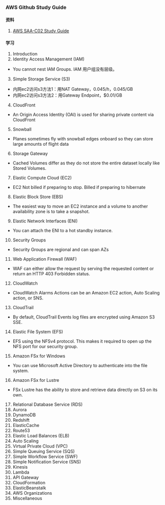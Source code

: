 ### AWS Github Study Guide

#### 资料
1. [AWS SAA-C02 Study Guide](https://github.com/keenanromain/AWS-SAA-C02-Study-Guide)

#### 学习
1. Introduction
2. Identity Access Management (IAM)
  * You cannot nest IAM Groups. IAM 用户组没有层级。
3. Simple Storage Service (S3)
  * 内网ec2访问s3方法1：用NAT Gateway，$0.045/h，$0.045/GB
  * 内网ec2访问s3方法2：用Gateway Endpoint，$0.01/GB
4. CloudFront
  * An Origin Access Identity (OAI) is used for sharing private content via CloudFront
5. Snowball
  * Planes sometimes fly with snowball edges onboard so they can store large amounts of flight data
6. Storage Gateway
  * Cached Volumes differ as they do not store the entire dataset locally like Stored Volumes.
7. Elastic Compute Cloud (EC2)
  * EC2 Not billed if preparing to stop. Billed if preparing to hibernate
8. Elastic Block Store (EBS)
  * The easiest way to move an EC2 instance and a volume to another availability zone is to take a snapshot.
9. Elastic Network Interfaces (ENI)
  * You can attach the ENI to a hot standby instance.
10. Security Groups
  * Security Groups are regional and can span AZs
11. Web Application Firewall (WAF)
  * WAF can either allow the request by serving the requested content or return an HTTP 403 Forbidden status.
12. CloudWatch
  * CloudWatch Alarms Actions can be an Amazon EC2 action, Auto Scaling action, or SNS.
13. CloudTrail
  * By default, CloudTrail Events log files are encrypted using Amazon S3 SSE.
14. Elastic File System (EFS)
  * EFS using the NFSv4 protocol. This makes it required to open up the NFS port for our security group.
15. Amazon FSx for Windows
  * You can use Microsoft Active Directory to authenticate into the file system.
16. Amazon FSx for Lustre
  * FSx Lustre has the ability to store and retrieve data directly on S3 on its own.
17. Relational Database Service (RDS)
18. Aurora
19. DynamoDB
20. Redshift
21. ElasticCache
22. Route53
23. Elastic Load Balances (ELB)
24. Auto Scaling
25. Virtual Private Cloud (VPC)
26. Simple Queuing Service (SQS)
27. Simple Workflow Service (SWF)
28. Simple Notification Service (SNS)
29. Kinesis
30. Lambda
31. API Gateway
32. CloudFormation
33. ElasticBeanstalk
34. AWS Organizations
35. Miscellaneous
